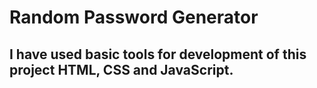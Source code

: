 # Random Password Generator
## I have used basic tools for development of this project HTML, CSS and JavaScript.
